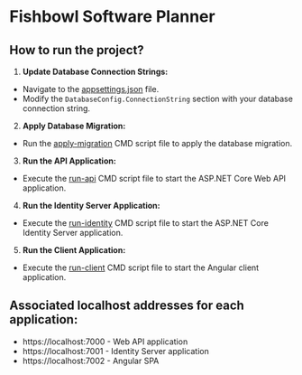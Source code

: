 # Fishbowl Software Planner
## How to run the project?
1. **Update Database Connection Strings:**
  - Navigate to the [appsettings.json](./src/Server/FishbowlSoftware.Planner.API/appsettings.json) file.
  - Modify the `DatabaseConfig.ConnectionString` section with your database connection string.

2. **Apply Database Migration:**  
- Run the [apply-migration](./src/Server/FishbowlSoftware.Planner.DbMigrator/Scripts/apply-migration.cmd) CMD script file to apply the database migration.

3. **Run the API Application:**
- Execute the [run-api](./scripts/run-api.cmd) CMD script file to start the ASP.NET Core Web API application.

4. **Run the Identity Server Application:**
- Execute the [run-identity](./scripts/run-api.cmd) CMD script file to start the ASP.NET Core Identity Server application.

5. **Run the Client Application:**
- Execute the [run-client](./scripts/run-client.cmd) CMD script file to start the Angular client application.

## Associated localhost addresses for each application:
- https://localhost:7000 - Web API application
- https://localhost:7001 - Identity Server application
- https://localhost:7002 - Angular SPA
